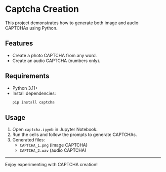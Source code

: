 # Captcha Creation

This project demonstrates how to generate both image and audio CAPTCHAs using Python.

## Features

- Create a photo CAPTCHA from any word.
- Create an audio CAPTCHA (numbers only).

## Requirements

- Python 3.11+
- Install dependencies:
  ```bash
  pip install captcha
  ```

## Usage

1. Open `captcha.ipynb` in Jupyter Notebook.
2. Run the cells and follow the prompts to generate CAPTCHAs.
3. Generated files:
   - `CAPTCHA_1.png` (image CAPTCHA)
   - `CAPTCHA_2.wav` (audio CAPTCHA)

---

Enjoy experimenting with CAPTCHA creation!